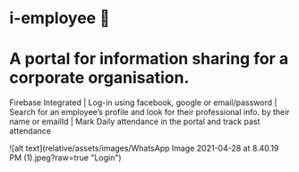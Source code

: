 # i-employee 🚀

# A portal for information sharing for a corporate organisation. 

Firebase Integrated | Log-in using facebook, google or email/password | Search for an employee’s profile and look for their professional info. by their name or emailId | Mark Daily attendance in the portal and track past attendance

![alt text](relative/assets/images/WhatsApp Image 2021-04-28 at 8.40.19 PM (1).jpeg?raw=true "Login")
